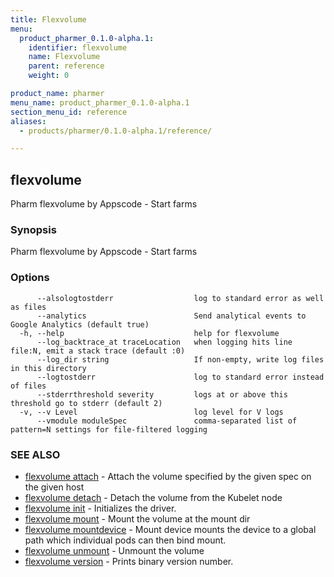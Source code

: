 ```yaml
---
title: Flexvolume
menu:
  product_pharmer_0.1.0-alpha.1:
    identifier: flexvolume
    name: Flexvolume
    parent: reference
    weight: 0

product_name: pharmer
menu_name: product_pharmer_0.1.0-alpha.1
section_menu_id: reference
aliases:
  - products/pharmer/0.1.0-alpha.1/reference/

---
```

## flexvolume

Pharm flexvolume by Appscode - Start farms

### Synopsis

Pharm flexvolume by Appscode - Start farms

### Options

```
      --alsologtostderr                  log to standard error as well as files
      --analytics                        Send analytical events to Google Analytics (default true)
  -h, --help                             help for flexvolume
      --log_backtrace_at traceLocation   when logging hits line file:N, emit a stack trace (default :0)
      --log_dir string                   If non-empty, write log files in this directory
      --logtostderr                      log to standard error instead of files
      --stderrthreshold severity         logs at or above this threshold go to stderr (default 2)
  -v, --v Level                          log level for V logs
      --vmodule moduleSpec               comma-separated list of pattern=N settings for file-filtered logging
```

### SEE ALSO

* [flexvolume attach](/docs/reference/flexvolume_attach.md)	 - Attach the volume specified by the given spec on the given host
* [flexvolume detach](/docs/reference/flexvolume_detach.md)	 - Detach the volume from the Kubelet node
* [flexvolume init](/docs/reference/flexvolume_init.md)	 - Initializes the driver.
* [flexvolume mount](/docs/reference/flexvolume_mount.md)	 - Mount the volume at the mount dir
* [flexvolume mountdevice](/docs/reference/flexvolume_mountdevice.md)	 - Mount device mounts the device to a global path which individual pods can then bind mount.
* [flexvolume unmount](/docs/reference/flexvolume_unmount.md)	 - Unmount the volume
* [flexvolume version](/docs/reference/flexvolume_version.md)	 - Prints binary version number.

